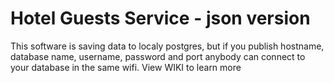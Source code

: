 # Hotel Guests Service - json version
This software is saving data to localy postgres, but if you publish hostname, database name, username, password and port anybody can connect to your database in the same wifi.
View WIKI to learn more
